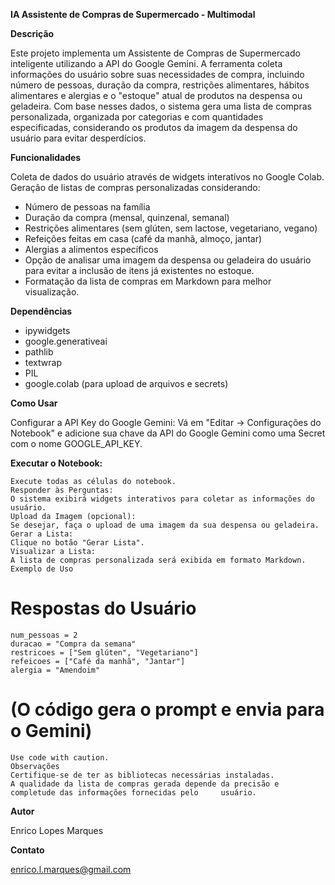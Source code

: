 **IA Assistente de Compras de Supermercado - Multimodal**

**Descrição**

  Este projeto implementa um Assistente de Compras de Supermercado inteligente utilizando a API do Google Gemini. A ferramenta coleta informações do usuário sobre suas necessidades de compra, incluindo número de pessoas, duração da compra, restrições alimentares, hábitos alimentares e alergias e o "estoque" atual de produtos na despensa ou geladeira. Com base nesses dados, o sistema gera uma lista de compras personalizada, organizada por categorias e com quantidades especificadas, considerando os produtos da imagem da despensa do usuário para evitar desperdícios.

**Funcionalidades**

  Coleta de dados do usuário através de widgets interativos no Google Colab.
  Geração de listas de compras personalizadas considerando:
  - Número de pessoas na família
  - Duração da compra (mensal, quinzenal, semanal)
  - Restrições alimentares (sem glúten, sem lactose, vegetariano, vegano)
  - Refeições feitas em casa (café da manhã, almoço, jantar)
  - Alergias a alimentos específicos
  - Opção de analisar uma imagem da despensa ou geladeira do usuário para evitar a inclusão de itens já existentes no estoque.
  - Formatação da lista de compras em Markdown para melhor visualização.

**Dependências**

  - ipywidgets
  - google.generativeai
  - pathlib
  - textwrap
  - PIL
  - google.colab (para upload de arquivos e secrets)

**Como Usar**

  Configurar a API Key do Google Gemini:
  Vá em "Editar -> Configurações do Notebook" e adicione sua chave da API do Google Gemini como uma Secret com o nome GOOGLE_API_KEY.
  
  **Executar o Notebook:**
  
    Execute todas as células do notebook.
    Responder às Perguntas:
    O sistema exibirá widgets interativos para coletar as informações do usuário.
    Upload da Imagem (opcional):
    Se desejar, faça o upload de uma imagem da sua despensa ou geladeira.
    Gerar a Lista:
    Clique no botão "Gerar Lista".
    Visualizar a Lista:
    A lista de compras personalizada será exibida em formato Markdown.
    Exemplo de Uso
    
  # Respostas do Usuário
  
    num_pessoas = 2
    duracao = "Compra da semana"
    restricoes = ["Sem glúten", "Vegetariano"]
    refeicoes = ["Café da manhã", "Jantar"]
    alergia = "Amendoim"
  
  
  # (O código gera o prompt e envia para o Gemini)
  
    Use code with caution.
    Observações
    Certifique-se de ter as bibliotecas necessárias instaladas.
    A qualidade da lista de compras gerada depende da precisão e completude das informações fornecidas pelo     usuário.
    

**Autor**

  Enrico Lopes Marques  

**Contato**

  enrico.l.marques@gmail.com

